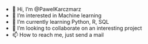 - 👋 Hi, I’m @PawelKarczmarz
- 👀 I’m interested in Machine learning
- 🌱 I’m currently learning Python, R, SQL
- 💞️ I’m looking to collaborate on an interesting project
- 📫 How to reach me, just send a mail

<!---
PawelKarczmarz/PawelKarczmarz is a ✨ special ✨ repository because its `README.md` (this file) appears on your GitHub profile.
You can click the Preview link to take a look at your changes.
--->
